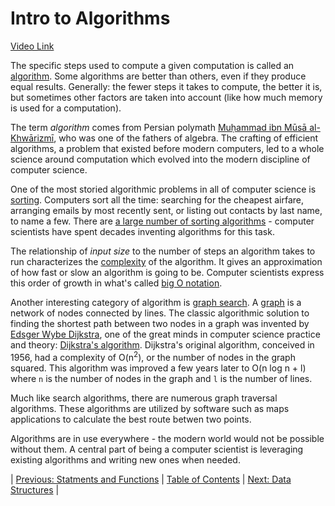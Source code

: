 # Intro to Algorithms
[Video Link](https://youtu.be/rL8X2mlNHPM)

The specific steps used to compute a given computation is called an [algorithm](../glossary/README.md#algorithm). Some algorithms are better than others, even if they produce equal results. Generally: the fewer steps it takes to compute, the better it is, but sometimes other factors are taken into account (like how much memory is used for a computation).

The term _algorithm_ comes from Persian polymath [Muḥammad ibn Mūsā al-Khwārizmī](https://en.wikipedia.org/wiki/Muhammad_ibn_Musa_al-Khwarizmi), who was one of the fathers of algebra. The crafting of efficient algorithms, a problem that existed before modern computers, led to a whole science around computation which evolved into the modern discipline of computer science.

One of the most storied algorithmic problems in all of computer science is [sorting](https://en.wikipedia.org/wiki/Sorting_algorithm). Computers sort all the time: searching for the cheapest airfare, arranging emails by most recently sent, or listing out contacts by last name, to name a few. There are [a large number of sorting algorithms](https://www.geeksforgeeks.org/sorting-algorithms/) - computer scientists have spent decades inventing algorithms for this task.

The relationship of _input size_ to the number of steps an algorithm takes to run characterizes the [complexity](../glossary/README.md#computational-complexity) of the algorithm. It gives an approximation of how fast or slow an algorithm is going to be. Computer scientists express this order of growth in what's called [big O notation](../glossary/README.md#big-o-notation).

Another interesting category of algorithm is [graph search](../glossary/README.md#graph-traversal). A [graph](../glossary/README.md#graph) is a network of nodes connected by lines. The classic algorithmic solution to finding the shortest path between two nodes in a graph was invented by [Edsger Wybe Dijkstra](https://en.wikipedia.org/wiki/Edsger_W._Dijkstra), one of the great minds in computer science practice and theory: [Dijkstra's algorithm](https://en.wikipedia.org/wiki/Dijkstra%27s_algorithm). Dijkstra's original algorithm, conceived in 1956, had a complexity of O(n<sup>2</sup>), or the number of nodes in the graph squared. This algorithm was improved a few years later to O(n log n + l) where `n` is the number of nodes in the graph and `l` is the number of lines.

Much like search algorithms, there are numerous graph traversal algorithms. These algorithms are utilized by software such as maps applications to calculate the best route betwen two points.

Algorithms are in use everywhere - the modern world would not be possible without them. A central part of being a computer scientist is leveraging existing algorithms and writing new ones when needed.

| [Previous: Statments and Functions](../12/README.md) | [Table of Contents](../README.md#table-of-contents) | [Next: Data Structures](../14/README.md) |
